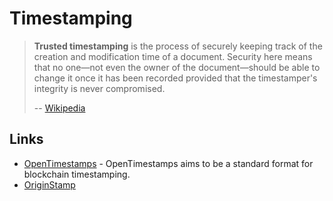 # Timestamping

> **Trusted timestamping** is the process of securely keeping track of the creation and modification time of a document. Security here means that no one—not even the owner of the document—should be able to change it once it has been recorded provided that the timestamper's integrity is never compromised.
>
> -- [Wikipedia](https://en.wikipedia.org/wiki/Trusted_timestamping)

## Links

- [OpenTimestamps](https://opentimestamps.org/) - OpenTimestamps aims to be a standard format for blockchain timestamping.
- [OriginStamp](https://originstamp.org/home)

